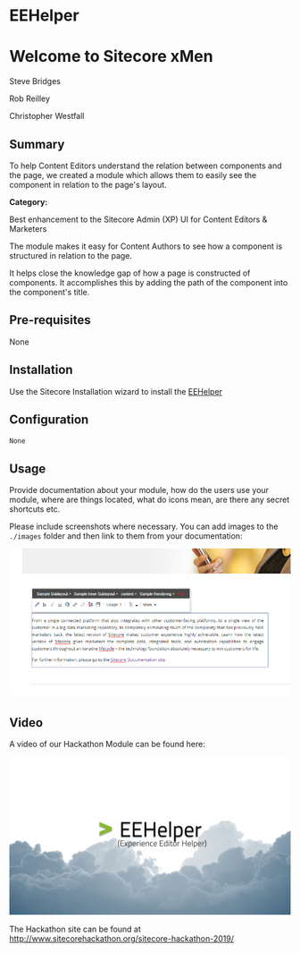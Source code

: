 # EEHelper

# Welcome to Sitecore xMen

Steve Bridges

Rob Reilley

Christopher Westfall

## Summary

To help Content Editors understand the relation between components and the page, we created a module which allows them to easily see the component in relation to the page's layout.

**Category:** 

Best enhancement to the Sitecore Admin (XP) UI for Content Editors & Marketers

The module makes it easy for Content Authors to see how a component is structured in relation to the page.
    
It helps close the knowledge gap of how a page is constructed of components.  It accomplishes this by adding the path of the component into the component's title.


## Pre-requisites

  None

## Installation

  Use the Sitecore Installation wizard to install the [EEHelper](#https://github.com/Sitecore-Hackathon/2019-Sitecore-xMen/tree/master/sc.package)

## Configuration

    None

## Usage

Provide documentation  about your module, how do the users use your module, where are things located, what do icons mean, are there any secret shortcuts etc.

Please include screenshots where necessary. You can add images to the `./images` folder and then link to them from your documentation:

![EEHelper](documentation/images/EEHelper-Sample.jpg)


## Video

A video of our Hackathon Module can be found here:

[![EEHelper](documentation/images/EEHelper-Title.jpg)](https://www.youtube.com/watch?v=T1kXf9_2Hno)



The Hackathon site can be found at http://www.sitecorehackathon.org/sitecore-hackathon-2019/
